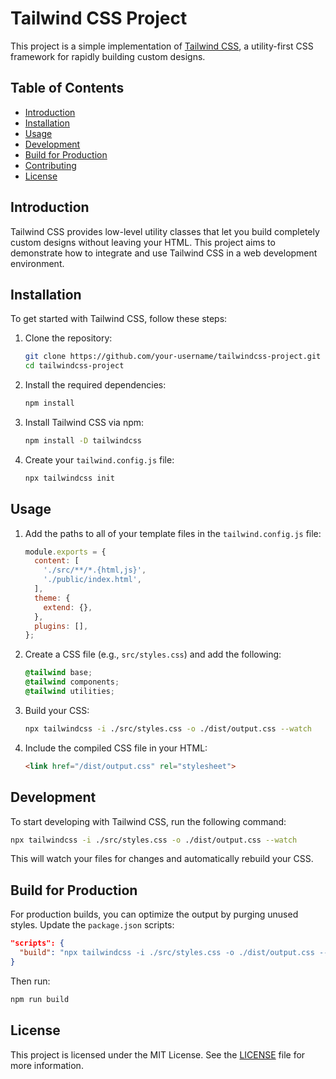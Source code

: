 
# Tailwind CSS Project

This project is a simple implementation of [Tailwind CSS](https://tailwindcss.com/), a utility-first CSS framework for rapidly building custom designs.

## Table of Contents

- [Introduction](#introduction)
- [Installation](#installation)
- [Usage](#usage)
- [Development](#development)
- [Build for Production](#build-for-production)
- [Contributing](#contributing)
- [License](#license)

## Introduction

Tailwind CSS provides low-level utility classes that let you build completely custom designs without leaving your HTML. This project aims to demonstrate how to integrate and use Tailwind CSS in a web development environment.

## Installation

To get started with Tailwind CSS, follow these steps:

1. Clone the repository:

   ```bash
   git clone https://github.com/your-username/tailwindcss-project.git
   cd tailwindcss-project
   ```

2. Install the required dependencies:

   ```bash
   npm install
   ```

3. Install Tailwind CSS via npm:

   ```bash
   npm install -D tailwindcss
   ```

4. Create your `tailwind.config.js` file:

   ```bash
   npx tailwindcss init
   ```

## Usage

1. Add the paths to all of your template files in the `tailwind.config.js` file:

   ```js
   module.exports = {
     content: [
       './src/**/*.{html,js}',
       './public/index.html',
     ],
     theme: {
       extend: {},
     },
     plugins: [],
   };
   ```

2. Create a CSS file (e.g., `src/styles.css`) and add the following:

   ```css
   @tailwind base;
   @tailwind components;
   @tailwind utilities;
   ```

3. Build your CSS:

   ```bash
   npx tailwindcss -i ./src/styles.css -o ./dist/output.css --watch
   ```

4. Include the compiled CSS file in your HTML:

   ```html
   <link href="/dist/output.css" rel="stylesheet">
   ```

## Development

To start developing with Tailwind CSS, run the following command:

```bash
npx tailwindcss -i ./src/styles.css -o ./dist/output.css --watch
```

This will watch your files for changes and automatically rebuild your CSS.

## Build for Production

For production builds, you can optimize the output by purging unused styles. Update the `package.json` scripts:

```json
"scripts": {
  "build": "npx tailwindcss -i ./src/styles.css -o ./dist/output.css --minify"
}
```

Then run:

```bash
npm run build
```

## License

This project is licensed under the MIT License. See the [LICENSE](LICENSE) file for more information.
